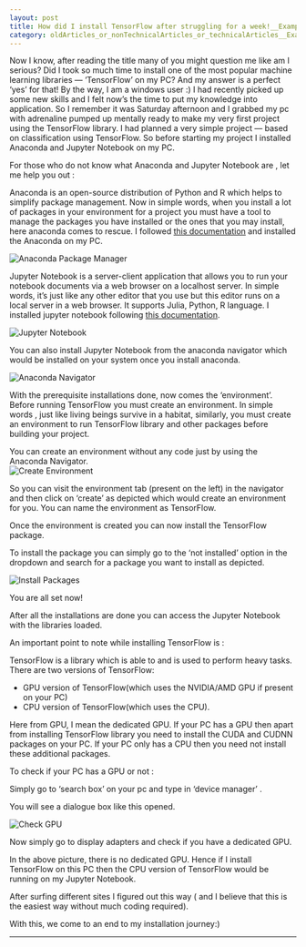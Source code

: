 ```yaml
---
layout: post 
title: How did I install TensorFlow after struggling for a week!__Example
category: oldArticles_or_nonTechnicalArticles_or_technicalArticles__Example
---
```


Now I know, after reading the title many of you might question me like am I serious? Did I took so much time to install one of the most popular machine learning libraries — ‘TensorFlow’ on my PC? And my answer is a perfect ‘yes’ for that! By the way, I am a windows user :)
I had recently picked up some new skills and I felt now’s the time to put my knowledge into application. So I remember it was Saturday afternoon and I grabbed my pc with adrenaline pumped up mentally ready to make my very first project using the TensorFlow library. I had planned a very simple project — based on classification using TensorFlow.
So before starting my project I installed Anaconda and Jupyter Notebook on my PC.

<div class="message">
For those who do not know what Anaconda and Jupyter Notebook are , let me help you out :
</div>

Anaconda is an open-source distribution of Python and R which helps to simplify package management. Now in simple words, when you install a lot of packages in your environment for a project you must have a tool to manage the packages you have installed or the ones that you may install, here anaconda comes to rescue. I followed [this documentation](https://www.anaconda.com/docs/getting-started/anaconda/install) and installed the Anaconda on my PC.

<img src="{{ site.baseurl }}/public/images/exampleblog/anaconda-package.jpg" alt="Anaconda Package Manager" class="blog-image">

Jupyter Notebook is a server-client application that allows you to run your notebook documents via a web browser on a localhost server. In simple words, it’s just like any other editor that you use but this editor runs on a local server in a web browser. It supports Julia, Python, R language. I installed jupyter notebook following [this documentation](https://docs.jupyter.org/en/latest/install.html).

<img src="{{ site.baseurl }}/public/images/exampleblog/jupyternotebook.jpg" alt="Jupyter Notebook" class="blog-image">

You can also install Jupyter Notebook from the anaconda navigator which would be installed on your system once you install anaconda.

<img src="{{ site.baseurl }}/public/images/exampleblog/anaconda-navigator.jpg" alt="Anaconda Navigator" class="blog-image">

With the prerequisite installations done, now comes the ‘environment’. Before running TensorFlow you must create an environment. In simple words , just like living beings survive in a habitat, similarly, you must create an environment to run TensorFlow library and other packages before building your project.

<div class="message">
You can create an environment without any code just by using the Anaconda Navigator.
</div>

<img src="{{ site.baseurl }}/public/images/exampleblog/navigator-create-env.jpg" alt="Create Environment" class="blog-image">

So you can visit the environment tab (present on the left) in the navigator and then click on ‘create’ as depicted which would create an environment for you. You can name the environment as TensorFlow.

Once the environment is created you can now install the TensorFlow package.

To install the package you can simply go to the ‘not installed’ option in the dropdown and search for a package you want to install as depicted.

<img src="{{ site.baseurl }}/public/images/exampleblog/navigator-packages.jpg" alt="Install Packages" class="blog-image">

You are all set now!

After all the installations are done you can access the Jupyter Notebook with the libraries loaded.

An important point to note while installing TensorFlow is :

TensorFlow is a library which is able to and is used to perform heavy tasks. There are two versions of TensorFlow:
- GPU version of TensorFlow(which uses the NVIDIA/AMD GPU if present on your PC)
- CPU version of TensorFlow(which uses the CPU).

Here from GPU, I mean the dedicated GPU. If your PC has a GPU then apart from installing TensorFlow library you need to install the CUDA and CUDNN packages on your PC. If your PC only has a CPU then you need not install these additional packages.

To check if your PC has a GPU or not :

Simply go to ‘search box’ on your pc and type in ‘device manager’ .

You will see a dialogue box like this opened.

<img src="{{ site.baseurl }}/public/images/exampleblog/check-gpu.jpg" alt="Check GPU" class="blog-image">

Now simply go to display adapters and check if you have a dedicated GPU.

<div class="message">
In the above picture, there is no dedicated GPU. Hence if I install TensorFlow on this PC then the CPU version of TensorFlow would be running on my Jupyter Notebook.
</div>

After surfing different sites I figured out this way ( and I believe that this is the easiest way without much coding required).

With this, we come to an end to my installation journey:)

------------------------
